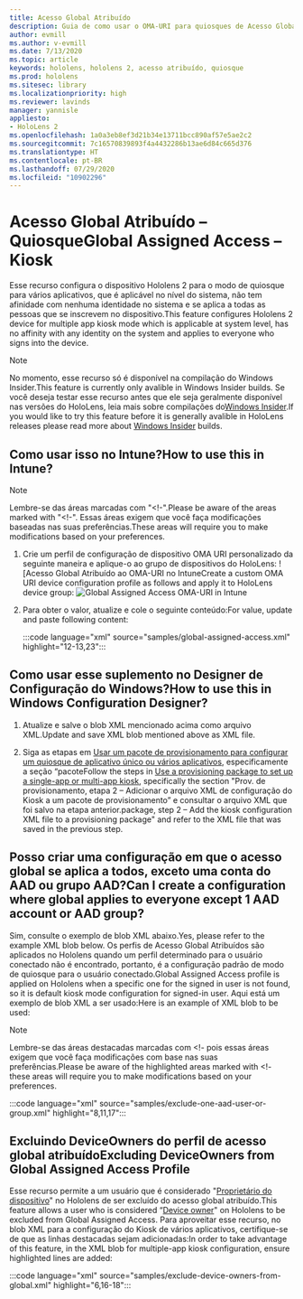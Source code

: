 ```yaml
---
title: Acesso Global Atribuído
description: Guia de como usar o OMA-URI para quiosques de Acesso Global Atribuído
author: evmill
ms.author: v-evmill
ms.date: 7/13/2020
ms.topic: article
keywords: hololens, hololens 2, acesso atribuído, quiosque
ms.prod: hololens
ms.sitesec: library
ms.localizationpriority: high
ms.reviewer: lavinds
manager: yannisle
appliesto:
- HoloLens 2
ms.openlocfilehash: 1a0a3eb8ef3d21b34e13711bcc890af57e5ae2c2
ms.sourcegitcommit: 7c16570839893f4a4432286b13ae6d84c665d376
ms.translationtype: HT
ms.contentlocale: pt-BR
ms.lasthandoff: 07/29/2020
ms.locfileid: "10902296"
---
```

# <span data-ttu-id="ed033-104">Acesso Global Atribuído – Quiosque</span><span class="sxs-lookup"><span data-stu-id="ed033-104">Global Assigned Access – Kiosk</span></span>

<span data-ttu-id="ed033-105">Esse recurso configura o dispositivo Hololens 2 para o modo de quiosque para vários aplicativos, que é aplicável no nível do sistema, não tem afinidade com nenhuma identidade no sistema e se aplica a todas as pessoas que se inscrevem no dispositivo.</span><span class="sxs-lookup"><span data-stu-id="ed033-105">This feature configures Hololens 2 device for multiple app kiosk mode which is applicable at system level, has no affinity with any identity on the system and applies to everyone who signs into the device.</span></span> 

> [!NOTE]
> <span data-ttu-id="ed033-106">No momento, esse recurso só é disponível na compilação do Windows Insider.</span><span class="sxs-lookup"><span data-stu-id="ed033-106">This feature is currently only avalible in Windows Insider builds.</span></span> <span data-ttu-id="ed033-107">Se você deseja testar esse recurso antes que ele seja geralmente disponível nas versões do HoloLens, leia mais sobre compilações do[Windows Insider](hololens-insider.md).</span><span class="sxs-lookup"><span data-stu-id="ed033-107">If you would like to try this feature before it is generally avalible in HoloLens releases please read more about [Windows Insider](hololens-insider.md) builds.</span></span>
 
## <span data-ttu-id="ed033-108">Como usar isso no Intune?</span><span class="sxs-lookup"><span data-stu-id="ed033-108">How to use this in Intune?</span></span> 

> [!NOTE]
> <span data-ttu-id="ed033-109">Lembre-se das áreas marcadas com "<!-".</span><span class="sxs-lookup"><span data-stu-id="ed033-109">Please be aware of the areas marked with "<!-".</span></span> <span data-ttu-id="ed033-110">Essas áreas exigem que você faça modificações baseadas nas suas preferências.</span><span class="sxs-lookup"><span data-stu-id="ed033-110">These areas will require you to make modifications based on your preferences.</span></span> 

1.  <span data-ttu-id="ed033-111">Crie um perfil de configuração de dispositivo OMA URI personalizado da seguinte maneira e aplique-o ao grupo de dispositivos do HoloLens: ![Acesso Global Atribuído ao OMA-URI no Intune</span><span class="sxs-lookup"><span data-stu-id="ed033-111">Create a custom OMA URI device configuration profile as follows and apply it to HoloLens device group: ![Global Assigned Access OMA-URI in Intune</span></span>](images/global-assigned-access-omauri.png)

2.  <span data-ttu-id="ed033-112">Para obter o valor, atualize e cole o seguinte conteúdo:</span><span class="sxs-lookup"><span data-stu-id="ed033-112">For value, update and paste following content:</span></span> 

    :::code language="xml" source="samples/global-assigned-access.xml" highlight="12-13,23":::

## <span data-ttu-id="ed033-113">Como usar esse suplemento no Designer de Configuração do Windows?</span><span class="sxs-lookup"><span data-stu-id="ed033-113">How to use this in Windows Configuration Designer?</span></span> 
 
1.  <span data-ttu-id="ed033-114">Atualize e salve o blob XML mencionado acima como arquivo XML.</span><span class="sxs-lookup"><span data-stu-id="ed033-114">Update and save XML blob mentioned above as XML file.</span></span> 

2.  <span data-ttu-id="ed033-115">Siga as etapas em [Usar um pacote de provisionamento para configurar um quiosque de aplicativo único ou vários aplicativos](https://docs.microsoft.com/hololens/hololens-kiosk#use-a-provisioning-package-to-set-up-a-single-app-or-multi-app-kiosk), especificamente a seção “pacote</span><span class="sxs-lookup"><span data-stu-id="ed033-115">Follow the steps in [Use a provisioning package to set up a single-app or multi-app kiosk](https://docs.microsoft.com/hololens/hololens-kiosk#use-a-provisioning-package-to-set-up-a-single-app-or-multi-app-kiosk), specifically the section "Prov.</span></span> <span data-ttu-id="ed033-116">de provisionamento, etapa 2 – Adicionar o arquivo XML de configuração do Kiosk a um pacote de provisionamento” e consultar o arquivo XML que foi salvo na etapa anterior.</span><span class="sxs-lookup"><span data-stu-id="ed033-116">package, step 2 – Add the kiosk configuration XML file to a provisioning package" and refer to the XML file that was saved in the previous step.</span></span> 

## <span data-ttu-id="ed033-117">Posso criar uma configuração em que o acesso global se aplica a todos, exceto uma conta do AAD ou grupo AAD?</span><span class="sxs-lookup"><span data-stu-id="ed033-117">Can I create a configuration where global applies to everyone except 1 AAD account or AAD group?</span></span> 

<span data-ttu-id="ed033-118">Sim, consulte o exemplo de blob XML abaixo.</span><span class="sxs-lookup"><span data-stu-id="ed033-118">Yes, please refer to the example XML blob below.</span></span> <span data-ttu-id="ed033-119">Os perfis de Acesso Global Atribuídos são aplicados no Hololens quando um perfil determinado para o usuário conectado não é encontrado, portanto, é a configuração padrão de modo de quiosque para o usuário conectado.</span><span class="sxs-lookup"><span data-stu-id="ed033-119">Global Assigned Access profile is applied on Hololens when a specific one for the signed in user is not found, so it is default kiosk mode configuration for signed-in user.</span></span> <span data-ttu-id="ed033-120">Aqui está um exemplo de blob XML a ser usado:</span><span class="sxs-lookup"><span data-stu-id="ed033-120">Here is an example of XML blob to be used:</span></span> 

> [!NOTE]
> <span data-ttu-id="ed033-121">Lembre-se das áreas destacadas marcadas com <!- pois essas áreas exigem que você faça modificações com base nas suas preferências.</span><span class="sxs-lookup"><span data-stu-id="ed033-121">Please be aware of the highlighted areas marked with <!-  these areas will require you to make modifications based on your preferences.</span></span> 

 :::code language="xml" source="samples/exclude-one-aad-user-or-group.xml" highlight="8,11,17":::

## <span data-ttu-id="ed033-122">Excluindo DeviceOwners do perfil de acesso global atribuído</span><span class="sxs-lookup"><span data-stu-id="ed033-122">Excluding DeviceOwners from Global Assigned Access Profile</span></span>

<span data-ttu-id="ed033-123">Esse recurso permite a um usuário que é considerado "[Proprietário do dispositivo](security-adminless-os.md)" no Hololens de ser excluído do acesso global atribuído.</span><span class="sxs-lookup"><span data-stu-id="ed033-123">This feature allows a user who is considered “[Device owner](security-adminless-os.md)" on Hololens to be excluded from Global Assigned Access.</span></span> <span data-ttu-id="ed033-124">Para aproveitar esse recurso, no blob XML para a configuração do Kiosk de vários aplicativos, certifique-se de que as linhas destacadas sejam adicionadas:</span><span class="sxs-lookup"><span data-stu-id="ed033-124">In order to take advantage of this feature, in the XML blob for multiple-app kiosk configuration, ensure highlighted lines are added:</span></span> 

 :::code language="xml" source="samples/exclude-device-owners-from-global.xml" highlight="6,16-18":::
 
